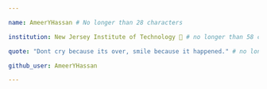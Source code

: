 ```yaml
---

name: AmeerYHassan # No longer than 28 characters

institution: New Jersey Institute of Technology 🚩 # no longer than 58 characters

quote: "Dont cry because its over, smile because it happened." # no longer than 100 characters, avoid using quotes(") to guarantee the format remains the same.

github_user: AmeerYHassan

---
```


